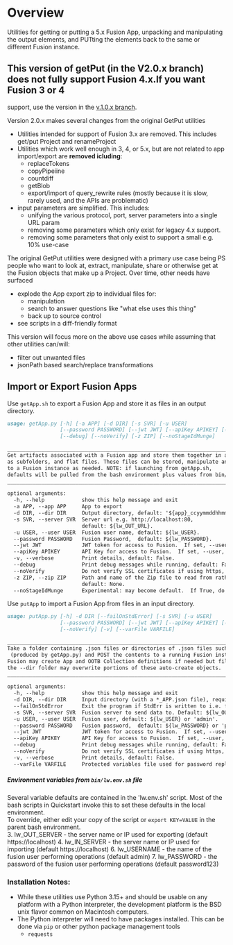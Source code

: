 # Overview

Utilities for getting or putting a 5.x Fusion App, unpacking and manipulating the output elements, and PUTting the elements 
back to the same or different Fusion instance.

## This version of getPut (in the V2.0.x branch) does not fully support Fusion 4.x.If you want Fusion 3 or 4
support, use the version in the [v.1.0.x branch](https://github.com/andrewshumway/Fusion_getPut/tree/v1.0.x).

Version 2.0.x makes several changes from the original GetPut utilities
* Utilities intended for support of Fusion 3.x are removed.  This includes get/put Project and renameProject
* Utilities which work well enough in 3, 4, or 5.x, but are not related to app import/export are **removed icluding**:
  * replaceTokens
  * copyPipeiine
  * countdiff
  * getBlob
  * export/import of query_rewrite rules (mostly because it is slow, rarely used, and the APIs are problematic)
* input parameters are simplified.  This includes:
   * unifying the various protocol, port, server parameters into a single URL param
   * removing some parameters which only exist for legacy 4.x support.
   * removing some parameters that only exist to support a small e.g. 10% use-case
  
The original GetPut utilities were designed with a primary use case being PS people who want to look at, extract, manipulate, share or otherwise get at the Fusion objects that make up a Project.
Over time, other needs have surfaced
* explode the App export zip to  individual files for:
  * manipulation
  * search to answer questions like "what else uses this thing" 
  * back up to source control
* see scripts in a diff-friendly format

This version will focus more on the above use cases while assuming that other utilities can/will:
* filter out unwanted files 
* jsonPath based search/replace transformations 

##  Import or Export Fusion Apps

Use `getApp.sh` to export a Fusion App and store it as files in an output directory.
```markdown
usage: getApp.py [-h] [-a APP] [-d DIR] [-s SVR] [-u USER]
                 [--password PASSWORD] [--jwt JWT] [--apiKey APIKEY] [-v]
                 [--debug] [--noVerify] [-z ZIP] [--noStageIdMunge]

______________________________________________________________________________
Get artifacts associated with a Fusion app and store them together in a folder 
as subfolders, and flat files. These files can be stored, manipulate and uploaded, 
to a Fusion instance as needed. NOTE: if launching from getApp.sh, 
defaults will be pulled from the bash environment plus values from bin/lw.env.sh
______________________________________________________________________________

optional arguments:
  -h, --help            show this help message and exit
  -a APP, --app APP     App to export
  -d DIR, --dir DIR     Output directory, default: '${app}_ccyymmddhhmm'.
  -s SVR, --server SVR  Server url e.g. http://localhost:80, 
                        default: ${lw_OUT_URL}.
  -u USER, --user USER  Fusion user name, default: ${lw_USER}.
  --password PASSWORD   Fusion Password,  default: ${lw_PASSWORD}.
  --jwt JWT             JWT token for access to Fusion.  If set, --user, --password will be ignored
  --apiKey APIKEY       API Key for access to Fusion.  If set, --user, --password and --jwt will be ignored
  -v, --verbose         Print details, default: False.
  --debug               Print debug messages while running, default: False.
  --noVerify            Do not verify SSL certificates if using https, default: False.
  -z ZIP, --zip ZIP     Path and name of the Zip file to read from rather than using an export from --server, 
                        default: None.
  --noStageIdMunge      Experimental: may become default.  If True, do not munge pipeline stage ids. default: False.
```
Use `putApp` to import a Fusion App from files in an input directory.

```markdown
usage: putApp.py [-h] -d DIR [--failOnStdError] [-s SVR] [-u USER]
                 [--password PASSWORD] [--jwt JWT] [--apiKey APIKEY] [--debug]
                 [--noVerify] [-v] [--varFile VARFILE]

______________________________________________________________________________
Take a folder containing .json files or directories of .json files such as that  
 (produced by getApp.py) and POST the contents to a running Fusion instance.  
Fusion may create App and OOTB Collection definitions if needed but files under 
the --dir folder may overwrite portions of these auto-create objects. 
______________________________________________________________________________

optional arguments:
  -h, --help            show this help message and exit
  -d DIR, --dir DIR     Input directory (with a *_APP.json file), required.
  --failOnStdError      Exit the program if StdErr is written to i.e. fail when any call fails.
  -s SVR, --server SVR  Fusion server to send data to. Default: ${lw_OUT_URL} or 'localhost'.
  -u USER, --user USER  Fusion user, default: ${lw_USER} or 'admin'.
  --password PASSWORD   Fusion password,  default: ${lw_PASSWORD} or 'password123'.
  --jwt JWT             JWT token for access to Fusion.  If set, --user, --password will be ignored
  --apiKey APIKEY       API Key for access to Fusion.  If set, --user, --password and --jwt will be ignored
  --debug               Print debug messages while running, default: False.
  --noVerify            Do not verify SSL certificates if using https, default: False.
  -v, --verbose         Print details, default: False.
  --varFile VARFILE     Protected variables file used for password replacement (if needed) default: None.
```

##### Environment variables from `bin/lw.env.sh` file

Several variable defaults are contained in the 'lw.env.sh' script. Most of the bash scripts in Quickstart invoke this to set these defaults in the local environment.  
To override, either edit your copy of the script or `export KEY=VALUE` in the parent bash environment.  
 3. lw_OUT_SERVER - the server name or IP used for exporting (default https://localhost)
 4. lw_IN_SERVER - the server name or IP used for importing (default https://localhost) 
 6. lw_USERNAME - the name of the fusion user performing operations (default admin)
 7. lw_PASSWORD - the password of the fusion user performing operations (default password123)
 

### Installation Notes:

* While these utilities use Python 3.15+ and should be usable on any platform with a Python interpreter, the development platform is the BSD unix flavor common on Macintosh computers.
* The Python interpreter will need to have packages installed.  This can be done via `pip` or other python package management tools
  * `requests`
